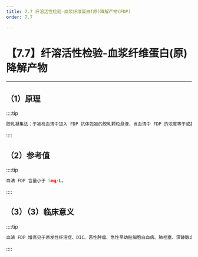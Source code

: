 ```yaml
---
title: 7.7 纤溶活性检验-血浆纤维蛋白(原)降解产物(FDP)
order: 7.7

---
```


# 【7.7】纤溶活性检验-血浆纤维蛋白(原)降解产物

<kaodian :text="'血液学检验记忆卡'" />

<!-- ###### 第二十九章 检验基本方法

> 临床血液学检验 -->

<beitiX/>

---

## （1）原理

<son :text="'血液学检验记忆卡'" text1="（1）原理" :textOption="[['熟练掌握','基础知识','相关专业知识'],['熟练掌握','基础知识','相关专业知识'],['熟练掌握','基础知识','相关专业知识']]" />

::::tip

```js
胶乳凝集法：于被检血清中加入 FDP 抗体包被的胶乳颗粒悬液，当血清中 FDP 的浓度等于或超过 5μg/ml，便与胶乳颗粒上的抗体结合，则胶乳颗粒发生凝集。根据被检血清的稀释度可计算出血清 FDP 的含量。
```

::::

## （2）参考值

<son :text="'血液学检验记忆卡'" text1="（2）临床意义" :textOption="[['熟练掌握','相关专业知识','专业知识'],['熟练掌握','相关专业知识','专业知识'],['熟练掌握','专业知识','专业实践能力']]" />

::::tip

```js
血清 FDP 含量小于 5mg/L。
```

::::

## （3）（3）临床意义

<son :text="'血液学检验记忆卡'" text1="（3）操作及注意事项" :textOption="[['熟练掌握','专业知识','专业实践能力'],['熟练掌握','专业知识','专业实践能力'],['熟练掌握','专业知识','专业实践能力']]" />

::::tip

```js
血清 FDP 增高见于原发性纤溶症、DIC、恶性肿瘤、急性早幼粒细胞白血病、肺栓塞、深静脉血栓形成、肾脏疾病、肝脏疾病、器官移植的排斥反应、溶栓治疗等。

```

::::
